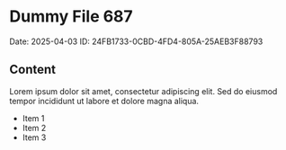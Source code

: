 # Dummy File 687

Date: 2025-04-03
ID: 24FB1733-0CBD-4FD4-805A-25AEB3F88793

## Content

Lorem ipsum dolor sit amet, consectetur adipiscing elit.
Sed do eiusmod tempor incididunt ut labore et dolore magna aliqua.

* Item 1
* Item 2
* Item 3

